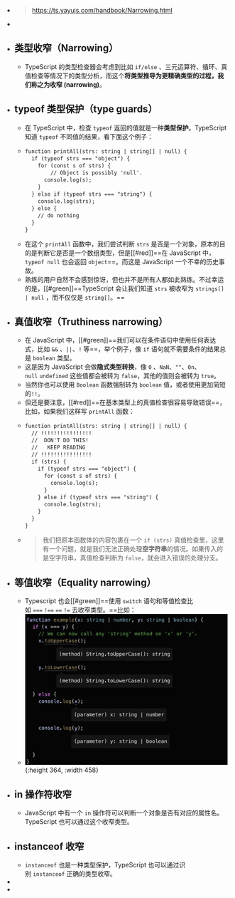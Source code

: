 - > https://ts.yayujs.com/handbook/Narrowing.html
-
- ## 类型收窄（Narrowing）
	- TypeScript 的类型检查器会考虑到比如 `if/else` 、三元运算符、循环、真值检查等情况下的类型分析，而这个**将类型推导为更精确类型的过程，我们称之为收窄 (narrowing)**。
- ## typeof 类型保护（type guards）
	- 在 TypeScript 中，检查 `typeof` 返回的值就是一种**类型保护**。TypeScript 知道 `typeof` 不同值的结果，看下面这个例子：
	- ```
	  function printAll(strs: string | string[] | null) {
	    if (typeof strs === "object") {
	      for (const s of strs) {
	  		  // Object is possibly 'null'.
	        console.log(s);
	      }
	    } else if (typeof strs === "string") {
	      console.log(strs);
	    } else {
	      // do nothing
	    }
	  }
	  ```
	- 在这个 `printAll` 函数中，我们尝试判断 `strs` 是否是一个对象，原本的目的是判断它是否是一个数组类型，但是[[#red]]==在 JavaScript 中，`typeof null` 也会返回 `object`==。而这是 JavaScript 一个不幸的历史事故。
	- 熟练的用户自然不会感到惊讶，但也并不是所有人都如此熟练。不过幸运的是，[[#green]]==TypeScript 会让我们知道 `strs` 被收窄为 `strings[] | null` ，而不仅仅是 `string[]`。==
- ## 真值收窄（Truthiness narrowing）
	- 在 JavaScript 中，[[#green]]==我们可以在条件语句中使用任何表达式，比如 `&&` 、`||`、`!` 等==，举个例子，像 `if` 语句就不需要条件的结果总是 `boolean` 类型。
	- 这是因为 JavaScript 会做**隐式类型转换**，像 `0` 、`NaN`、`""`、`0n`、`null` `undefined` 这些值都会被转为 `false`，其他的值则会被转为 `true`。
	- 当然你也可以使用 `Boolean` 函数强制转为 `boolean` 值，或者使用更加简短的`!!`。
	- 但还是要注意，[[#red]]==在基本类型上的真值检查很容易导致错误==，比如，如果我们这样写 `printAll` 函数：
	- ```
	  function printAll(strs: string | string[] | null) {
	    // !!!!!!!!!!!!!!!!
	    //  DON'T DO THIS!
	    //   KEEP READING
	    // !!!!!!!!!!!!!!!!
	    if (strs) {
	      if (typeof strs === "object") {
	        for (const s of strs) {
	          console.log(s);
	        }
	      } else if (typeof strs === "string") {
	        console.log(strs);
	      }
	    }
	  }
	  ```
	- > 我们把原本函数体的内容包裹在一个 `if (strs)` 真值检查里，这里有一个问题，就是我们无法正确处理**空字符串**的情况。如果传入的是空字符串，真值检查判断为 `false`，就会进入错误的处理分支。
- ## 等值收窄（Equality narrowing）
	- Typescript 也会[[#green]]==使用 `switch` 语句和等值检查比如 `===` `!==` `==` `!=` 去收窄类型。==比如：
	- ![image.png](../assets/image_1687620676845_0.png){:height 364, :width 458}
- ## in 操作符收窄
	- JavaScript 中有一个 `in` 操作符可以判断一个对象是否有对应的属性名。TypeScript 也可以通过这个收窄类型。
- ## instanceof 收窄
	- `instanceof` 也是一种类型保护，TypeScript 也可以通过识别 `instanceof` 正确的类型收窄。
-
-